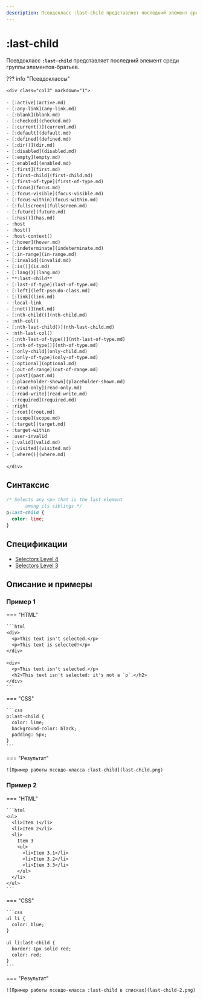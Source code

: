 ```yaml
---
description: Псевдокласс :last-child представляет последний элемент среди группы элементов-братьев
---
```


# :last-child

Псевдокласс **`:last-child`** представляет последний элемент среди группы элементов-братьев.

??? info "Псевдоклассы"

    <div class="col3" markdown="1">

    - [:active](active.md)
    - [:any-link](any-link.md)
    - [:blank](blank.md)
    - [:checked](checked.md)
    - [:current()](current.md)
    - [:default](default.md)
    - [:defined](defined.md)
    - [:dir()](dir.md)
    - [:disabled](disabled.md)
    - [:empty](empty.md)
    - [:enabled](enabled.md)
    - [:first](first.md)
    - [:first-child](first-child.md)
    - [:first-of-type](first-of-type.md)
    - [:focus](focus.md)
    - [:focus-visible](focus-visible.md)
    - [:focus-within](focus-within.md)
    - [:fullscreen](fullscreen.md)
    - [:future](future.md)
    - [:has()](has.md)
    - :host
    - :host()
    - :host-context()
    - [:hover](hover.md)
    - [:indeterminate](indeterminate.md)
    - [:in-range](in-range.md)
    - [:invalid](invalid.md)
    - [:is()](is.md)
    - [:lang()](lang.md)
    - **:last-child**
    - [:last-of-type](last-of-type.md)
    - [:left](left-pseudo-class.md)
    - [:link](link.md)
    - :local-link
    - [:not()](not.md)
    - [:nth-child()](nth-child.md)
    - :nth-col()
    - [:nth-last-child()](nth-last-child.md)
    - :nth-last-col()
    - [:nth-last-of-type()](nth-last-of-type.md)
    - [:nth-of-type()](nth-of-type.md)
    - [:only-child](only-child.md)
    - [:only-of-type](only-of-type.md)
    - [:optional](optional.md)
    - [:out-of-range](out-of-range.md)
    - [:past](past.md)
    - [:placeholder-shown](placeholder-shown.md)
    - [:read-only](read-only.md)
    - [:read-write](read-write.md)
    - [:required](required.md)
    - :right
    - [:root](root.md)
    - [:scope](scope.md)
    - [:target](target.md)
    - :target-within
    - :user-invalid
    - [:valid](valid.md)
    - [:visited](visited.md)
    - [:where()](where.md)

    </div>

## Синтаксис

```css
/* Selects any <p> that is the last element
	   among its siblings */
p:last-child {
  color: lime;
}
```

## Спецификации

- [Selectors Level 4](https://drafts.csswg.org/selectors-4/#last-child)
- [Selectors Level 3](https://drafts.csswg.org/selectors-3/#last-child)

## Описание и примеры

### Пример 1

=== "HTML"

    ```html
    <div>
      <p>This text isn't selected.</p>
      <p>This text is selected!</p>
    </div>

    <div>
      <p>This text isn't selected.</p>
      <h2>This text isn't selected: it's not a `p`.</h2>
    </div>
    ```

=== "CSS"

    ```css
    p:last-child {
      color: lime;
      background-color: black;
      padding: 5px;
    }
    ```

=== "Результат"

    ![Пример работы псевдо-класса :last-child](last-child.png)

### Пример 2

=== "HTML"

    ```html
    <ul>
      <li>Item 1</li>
      <li>Item 2</li>
      <li>
        Item 3
        <ul>
          <li>Item 3.1</li>
          <li>Item 3.2</li>
          <li>Item 3.3</li>
        </ul>
      </li>
    </ul>
    ```

=== "CSS"

    ```css
    ul li {
      color: blue;
    }

    ul li:last-child {
      border: 1px solid red;
      color: red;
    }
    ```

=== "Результат"

    ![Пример работы псевдо-класса :last-child в списках](last-child-2.png)
